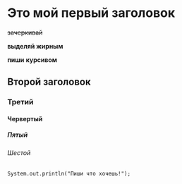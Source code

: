 # Это мой первый заголовок

~~зачеркивай~~

**выделяй жирным**

__пиши__ __курсивом__

## Второй заголовок

### Третий

#### Червертый

##### Пятый

###### Шестой

```
System.out.println("Пиши что хочешь!");
```